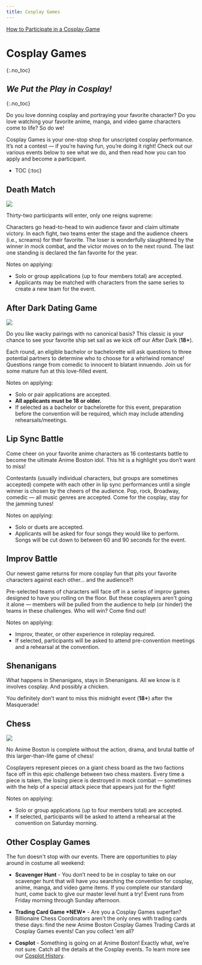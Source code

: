 ```yaml
---
title: Cosplay Games
---
```

<div class="side-submenu col-sm-3 float-right">
  <a href="/AB-Site-Redesign/activities/cosplay/how_to_apply.html" class="btn btn-secondary">
    How to Participate in a Cosplay Game
  </a>
</div>

# Cosplay Games
{:.no_toc}

## *We Put the Play in Cosplay!*
{:.no_toc}

Do you love donning cosplay and portraying your favorite character? Do you love watching your favorite anime, manga, and video game characters come to life?  So do we!

Cosplay Games is your one-stop shop for unscripted cosplay performance. It’s not a contest &mdash; if you’re having fun, you’re doing it right!  Check out our various events below to see what we do, and then read how you can too apply and become a participant.

* TOC
{:toc}

## Death Match
<img src="https://www.animeboston.com/images/cosplay/cosplay_games/deathmatch.png" class="img-fluid">

Thirty-two participants will enter, only one reigns supreme:

Characters go head-to-head to win audience favor and claim ultimate victory. In each fight, two teams enter the stage and the audience cheers (i.e., screams) for their favorite. The loser is wonderfully slaughtered by the winner in mock combat, and the victor moves on to the next round. The last one standing is declared the fan favorite for the year.

Notes on applying:
* Solo or group applications (up to four members total) are accepted.
* Applicants may be matched with characters from the same series to create a new team for the event.

## After Dark Dating Game
<img src="https://www.animeboston.com/images/cosplay/cosplay_games/datinggame.png" class="img-fluid">

Do you like wacky pairings with no canonical basis? This classic is your chance to see your favorite ship set sail as we kick off our After Dark (**18+**).

Each round, an eligible bachelor or bachelorette will ask questions to three potential partners to determine who to choose for a whirlwind romance! Questions range from comedic to innocent to blatant innuendo. Join us for some mature fun at this love-filled event.

Notes on applying:
* Solo or pair applications are accepted.
* **All applicants must be 18 or older.**
* If selected as a bachelor or bachelorette for this event, preparation before the convention will be required, which may include attending rehearsals/meetings.

## Lip Sync Battle
Come cheer on your favorite anime characters as 16 contestants battle to become the ultimate Anime Boston idol. This hit is a highlight you don’t want to miss!

Contestants (usually individual characters, but groups are sometimes accepted) compete with each other in lip sync performances until a single winner is chosen by the cheers of the audience. Pop, rock, Broadway, comedic &mdash; all music genres are accepted. Come for the cosplay, stay for the jamming tunes!

Notes on applying:
* Solo or duets are accepted.
* Applicants will be asked for four songs they would like to perform. Songs will be cut down to between 60 and 90 seconds for the event.

## Improv Battle
Our newest game returns for more cosplay fun that pits your favorite characters against each other... and the audience?!

Pre-selected teams of characters will face off in a series of improv games designed to have you rolling on the floor. But these cosplayers aren't going it alone &mdash; members will be pulled from the audience to help (or hinder) the teams in these challenges.  Who will win? Come find out!

Notes on applying:
* Improv, theater, or other experience in roleplay required.
* If selected, participants will be asked to attend pre-convention meetings and a rehearsal at the convention.

## Shenanigans
What happens in Shenanigans, stays in Shenanigans. All we know is it involves cosplay. And possibly a chicken.

You definitely don’t want to miss this midnight event (**18+**) after the Masquerade!

## Chess
<img src="https://www.animeboston.com/images/cosplay/cosplay_games/chess.png" class="img-fluid">

No Anime Boston is complete without the action, drama, and brutal battle of this larger-than-life game of chess!

Cosplayers represent pieces on a giant chess board as the two factions face off in this epic challenge between two chess masters. Every time a piece is taken, the losing piece is destroyed in mock combat &mdash; sometimes with the help of a special attack piece that appears just for the fight!

Notes on applying:
* Solo or group applications (up to four members total) are accepted.
* If selected, participants will be asked to attend a rehearsal at the convention on Saturday morning.

## Other Cosplay Games
The fun doesn't stop with our events. There are opportunities to play around in costume all weekend:

* **Scavenger Hunt** - You don’t need to be in cosplay to take on our scavenger hunt that will have you searching the convention for cosplay, anime, manga, and video game items. If you complete our standard hunt, come back to give our master level hunt a try! Event runs from Friday morning through Sunday afternoon.

* **Trading Card Game \*NEW\*** - Are you a Cosplay Games superfan? Billionaire Chess Coordinators aren't the only ones with trading cards these days: find the new Anime Boston Cosplay Games Trading Cards at Cosplay Games events! Can you collect 'em all?

* **Cosplot** -  Something is going on at Anime Boston! Exactly what, we’re not sure. Catch all the details at the Cosplay events. To learn more see our [Cosplot History](/AB-Site-Redesign/activities/cosplay/cosplot.html).
